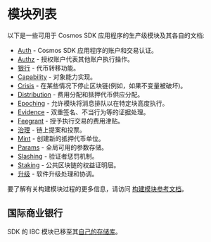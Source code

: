 # 模块列表

以下是一些可用于 Cosmos SDK 应用程序的生产级模块及其各自的文档:

- [Auth](auth/) - Cosmos SDK 应用程序的账户和交易认证。
- [Authz](authz/) - 授权账户代表其他账户执行操作。
- [银行](bank/) - 代币转移功能。
- [Capability](capability/) - 对象能力实现。
- [Crisis](crisis/) - 在某些情况下停止区块链(例如，如果不变量被破坏)。
- [Distribution](distribution/) - 费用分配和抵押代币供应分配。
- [Epoching](epoching/) - 允许模块将消息排队以在特定块高度执行。
- [Evidence](evidence/) - 双重签名、不当行为等的证据处理。
- [Feegrant](feegrant/) - 授予执行交易的费用津贴。
- [治理](gov/) - 链上提案和投票。
- [Mint](mint/) - 创建新的抵押代币单位。
- [Params](params/) - 全局可用的参数存储。
- [Slashing](slashing/) - 验证者惩罚机制。
- [Staking](staking/) - 公共区块链的权益证明层。
- [升级](upgrade/) - 软件升级处理和协调。

要了解有关构建模块过程的更多信息，请访问 [构建模块参考文档](/building-modules/intro.html)。

## 国际商业银行

SDK 的 IBC 模块已移至其[自己的存储库](https://github.com/cosmos/ibc-go)。 
